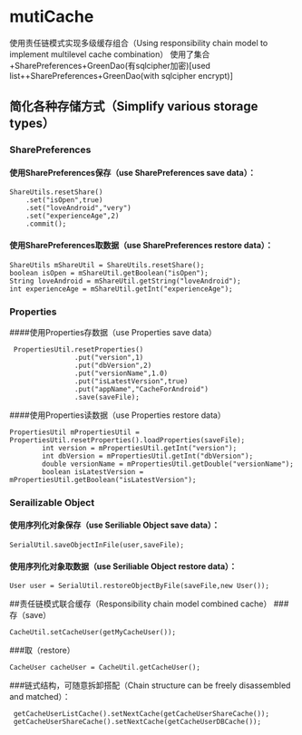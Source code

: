 # mutiCache
使用责任链模式实现多级缓存组合（Using responsibility chain model to implement multilevel cache combination）
使用了集合+SharePreferences+GreenDao(有sqlcipher加密)[used list++SharePreferences+GreenDao(with sqlcipher encrypt)]

## 简化各种存储方式（Simplify various storage types）
### SharePreferences

#### 使用SharePreferences保存（use SharePreferences save data）：
```
ShareUtils.resetShare()
    .set("isOpen",true)
    .set("loveAndroid","very")
    .set("experienceAge",2)
    .commit();
```
#### 使用SharePreferences取数据（use SharePreferences restore data）：
```
ShareUtils mShareUtil = ShareUtils.resetShare();
boolean isOpen = mShareUtil.getBoolean("isOpen");
String loveAndroid = mShareUtil.getString("loveAndroid");
int experienceAge = mShareUtil.getInt("experienceAge");
```

### Properties

####使用Properties存数据（use Properties save data）
```
 PropertiesUtil.resetProperties()
                .put("version",1)
                .put("dbVersion",2)
                .put("versionName",1.0)
                .put("isLatestVersion",true)
                .put("appName","CacheForAndroid")
                .save(saveFile);
```
####使用Properties读数据（use Properties restore data）
```
PropertiesUtil mPropertiesUtil = PropertiesUtil.resetProperties().loadProperties(saveFile);
        int version = mPropertiesUtil.getInt("version");
        int dbVersion = mPropertiesUtil.getInt("dbVersion");
        double versionName = mPropertiesUtil.getDouble("versionName");
        boolean isLatestVersion = mPropertiesUtil.getBoolean("isLatestVersion");
```

### Serailizable Object
#### 使用序列化对象保存（use Seriliable Object save data）：
```
SerialUtil.saveObjectInFile(user,saveFile);
```

#### 使用序列化对象取数据（use Seriliable Object restore data）：
```
User user = SerialUtil.restoreObjectByFile(saveFile,new User());
```

##责任链模式联合缓存（Responsibility chain model combined cache）
###存（save）
```
CacheUtil.setCacheUser(getMyCacheUser());
```
###取（restore）
```
CacheUser cacheUser = CacheUtil.getCacheUser();
```

###链式结构，可随意拆卸搭配（Chain structure can be freely disassembled and matched）：
```
 getCacheUserListCache().setNextCache(getCacheUserShareCache());
 getCacheUserShareCache().setNextCache(getCacheUserDBCache());
```